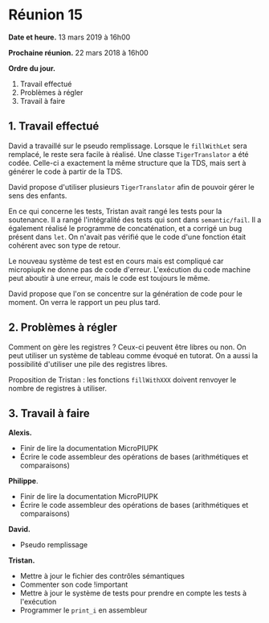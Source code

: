 # Réunion 15

**Date et heure.** 13 mars 2019 à 16h00

**Prochaine réunion.** 22 mars 2018 à 16h00

**Ordre du jour.**

1.  Travail effectué
1.  Problèmes à régler
1.  Travail à faire

## 1. Travail effectué

David a travaillé sur le pseudo remplissage. Lorsque le `fillWithLet` sera remplacé, le reste sera facile à réalisé. Une classe `TigerTranslator` a été codée. Celle-ci a exactement la même structure que la TDS, mais sert à générer le code à partir de la TDS.

David propose d'utiliser plusieurs `TigerTranslator` afin de pouvoir gérer le sens des enfants.

En ce qui concerne les tests, Tristan avait rangé les tests pour la soutenance. Il a rangé l'intégralité des tests qui sont dans `semantic/fail`. Il a également réalisé le programme de concaténation, et a corrigé un bug présent dans `let`. On n'avait pas vérifié que le code d'une fonction était cohérent avec son type de retour.

Le nouveau système de test est en cours mais est compliqué car micropiupk ne donne pas de code d'erreur. L'exécution du code machine peut aboutir à une erreur, mais le code est toujours le même.

David propose que l'on se concentre sur la génération de code pour le moment. On verra le rapport un peu plus tard.

## 2. Problèmes à régler

Comment on gère les registres ? Ceux-ci peuvent être libres ou non. On peut utiliser un système de tableau comme évoqué en tutorat. On a aussi la possibilité d'utiliser une pile des registres libres.

Proposition de Tristan : les fonctions `fillWithXXX` doivent renvoyer le nombre de registres à utiliser.

## 3. Travail à faire

**Alexis.**

-   Finir de lire la documentation MicroPIUPK
-   Écrire le code assembleur des opérations de bases (arithmétiques et comparaisons)

**Philippe**.

-   Finir de lire la documentation MicroPIUPK
-   Écrire le code assembleur des opérations de bases (arithmétiques et comparaisons)

**David.**

-   Pseudo remplissage

**Tristan.**

-   Mettre à jour le fichier des contrôles sémantiques
-   Commenter son code !important
-   Mettre à jour le système de tests pour prendre en compte les tests à l'exécution
-   Programmer le `print_i` en assembleur
